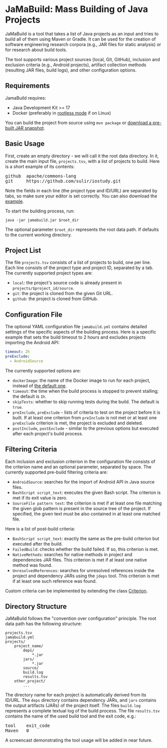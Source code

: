 # JaMaBuild: Mass Building of Java Projects

JaMaBuild is a tool that takes a list of Java projects as an input and tries to build all of them using Maven or Gradle. It can be used for the creation of software engineering research corpora (e.g., JAR files for static analysis) or for research about build tools.

The tool supports various project sources (local, Git, GitHub), inclusion and exclusion criteria (e.g., Android projects), artifact collection methods (resulting JAR files, build logs), and other configuration options.

## Requirements

JamaBuild requires:
- Java Development Kit >= 17
- Docker (preferably in [rootless mode](https://docs.docker.com/engine/security/rootless/) if on Linux)

You can build the project from source using `mvn package` or [download a pre-built JAR snapshot](https://github.com/sulir/jamabuild/releases/download/snapshot/jamabuild.jar).

## Basic Usage

First, create an empty directory - we will call it the root data directory. In it, create the main input file, `projects.tsv`, with a list of projects to build. Here is a short example of its contents:
<pre>
github&#9;apache/commons-lang
git&#9;https://github.com/sulir/iostudy.git
</pre>
Note the fields in each line (the project type and ID/URL) are separated by tabs, so make sure your editor is set correctly. You can also download the [example](https://github.com/sulir/jamabuild/blob/master/.github/files/projects.tsv?raw=true).

To start the building process, run:
```shell
java -jar jamabuild.jar $root_dir
```

The optional parameter `$root_dir` represents the root data path. If defaults to the current working directory.

## Project List

The file `projects.tsv` consists of a list of projects to build, one per line. Each line consists of the project type and project ID, separated by a tab. The currently supported project types are:
- `local`: the project's source code is already present in `projects/$project_id/source`.
- `git`: the project is cloned from the given Git URL.
- `github`: the project is cloned from GitHub.

## Configuration File

The optional YAML configuration file `jamabuild.yml` contains detailed settings of the specific aspects of the building process. Here is a specific example that sets the build timeout to 2 hours and excludes projects importing the Android API:
```yaml
timeout: 2h
preExclude:
  - AndroidSource
```

The currently supported options are:
- `dockerImage`: the name of the Docker image to run for each project, instead of [the default one](https://hub.docker.com/r/sulir/jamabuild).
- `timeout`: the time when the build process is stopped to prevent stalling; the default is `1h`.
- `skipTests`: whether to skip running tests during the build. The default is `true`.
- `preInclude`, `preExclude` - lists of criteria to test on the project before it is built. If at least one criterion from `preInclude` is not met or at least one `preExclude` criterion is met, the project is excluded and deleted.
- `postInclude`, `postExclude` - similar to the previous options but executed after each project's build process.

## Filtering Criteria

Each inclusion and exclusion criterion in the configuration file consists of the criterion name and an optional parameter, separated by space. The currently supported pre-build filtering criteria are:
- `AndroidSource`: searches for the import of Android API in Java source files.
- `BashScript script_text`: executes the given Bash script. The criterion is met if its exit value is zero.
- `SourceFile pattern text`: the criterion is met if at least one file matching the given glob pattern is present in the source tree of the project. If specified, the given text must be also contained in at least one matched file.

Here is a list of post-build criteria:
- `BashScript script_text`: exactly the same as the pre-build criterion but executed after the build.
- `FailedBuild`: checks whether the build failed. If so, this criterion is met.
- `NativeMethods`: searches for native methods in project and dependencies JAR files. This criterion is met if at least one native method was found.
- `UnresolvedReferences`: searches for unresolved references inside the project and dependency JARs using the `jdeps` tool. This criterion is met if at least one such reference was found.

Custom criteria can be implemented by extending the class [Criterion](src/main/java/com/github/sulir/jamabuild/filtering/Criterion.java).

## Directory Structure

JaMaBuild follows the "convention over configuration" principle. The root data path has the following structure:

```
projects.tsv
jamabuild.yml
projects/
    project_name/
        deps/
            *.jar
        jars/
            *.jar
        source/
        build.log
        results.tsv
    other_project/
        ...
```

The directory name for each project is automatically derived from its ID/URL. The `deps` directory contains dependency JARs, and `jars` contains the output artifacts (JARs) of the project itself. The files `build.log` represents a complete textual log of the build process. The file `results.tsv` contains the name of the used build tool and the exit code, e.g.:
<pre>
tool&#9;exit_code
Maven&#9;0
</pre>

A screencast demonstrating the tool usage will be added in near future.
